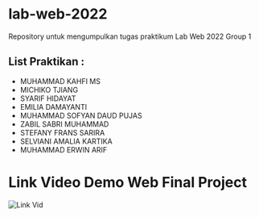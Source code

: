 # lab-web-2022
Repository untuk mengumpulkan tugas praktikum Lab Web 2022 Group 1

## List Praktikan :
- MUHAMMAD KAHFI MS
- MICHIKO TJIANG
- SYARIF HIDAYAT
- EMILIA DAMAYANTI
- MUHAMMAD SOFYAN DAUD PUJAS
- ZABIL SABRI MUHAMMAD
- STEFANY FRANS SARIRA
- SELVIANI AMALIA KARTIKA
- MUHAMMAD ERWIN ARIF

# Link Video Demo Web Final Project
![Link Vid](https://youtu.be/fT_bkjkQJH0)

